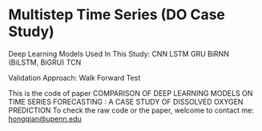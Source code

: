# Multistep Time Series (DO Case Study)

Deep Learning Models Used In This Study:
CNN
LSTM
GRU
BiRNN (BiLSTM, BiGRU)
TCN

Validation Approach:
Walk Forward Test

This is the code of paper COMPARISON OF DEEP LEARNING MODELS ON TIME SERIES FORECASTING : A CASE STUDY OF DISSOLVED OXYGEN PREDICTION
To check the raw code or the paper, welcome to contact me:  hongqian@upenn.edu
